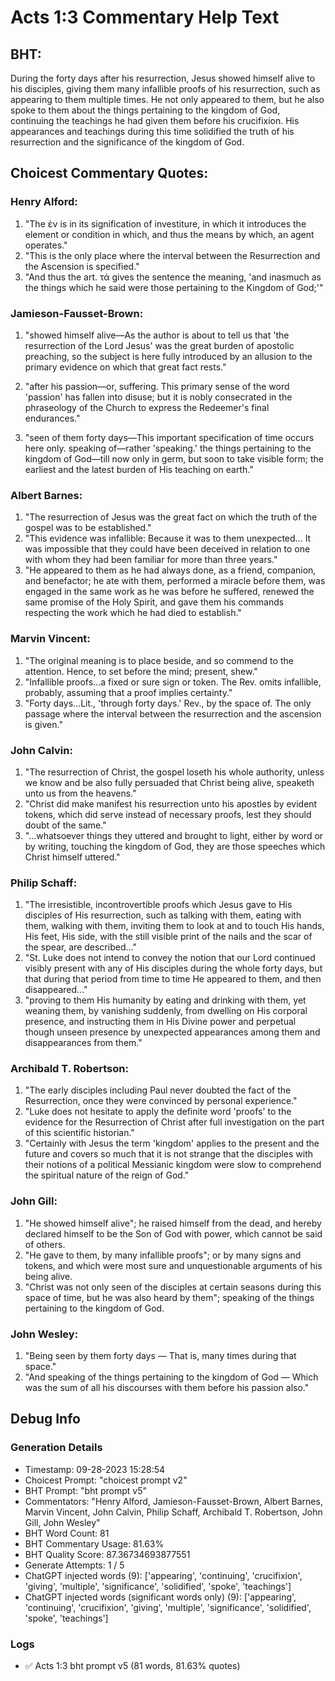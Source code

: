 # Acts 1:3 Commentary Help Text

## BHT:
During the forty days after his resurrection, Jesus showed himself alive to his disciples, giving them many infallible proofs of his resurrection, such as appearing to them multiple times. He not only appeared to them, but he also spoke to them about the things pertaining to the kingdom of God, continuing the teachings he had given them before his crucifixion. His appearances and teachings during this time solidified the truth of his resurrection and the significance of the kingdom of God.

## Choicest Commentary Quotes:
### Henry Alford:
1. "The ἐν is in its signification of investiture, in which it introduces the element or condition in which, and thus the means by which, an agent operates."
2. "This is the only place where the interval between the Resurrection and the Ascension is specified."
3. "And thus the art. τά gives the sentence the meaning, 'and inasmuch as the things which he said were those pertaining to the Kingdom of God;'"

### Jamieson-Fausset-Brown:
1. "showed himself alive—As the author is about to tell us that 'the resurrection of the Lord Jesus' was the great burden of apostolic preaching, so the subject is here fully introduced by an allusion to the primary evidence on which that great fact rests."
 
2. "after his passion—or, suffering. This primary sense of the word 'passion' has fallen into disuse; but it is nobly consecrated in the phraseology of the Church to express the Redeemer's final endurances."
3. "seen of them forty days—This important specification of time occurs here only. speaking of—rather 'speaking.' the things pertaining to the kingdom of God—till now only in germ, but soon to take visible form; the earliest and the latest burden of His teaching on earth."

### Albert Barnes:
1. "The resurrection of Jesus was the great fact on which the truth of the gospel was to be established."
2. "This evidence was infallible: Because it was to them unexpected... It was impossible that they could have been deceived in relation to one with whom they had been familiar for more than three years."
3. "He appeared to them as he had always done, as a friend, companion, and benefactor; he ate with them, performed a miracle before them, was engaged in the same work as he was before he suffered, renewed the same promise of the Holy Spirit, and gave them his commands respecting the work which he had died to establish."

### Marvin Vincent:
1. "The original meaning is to place beside, and so commend to the attention. Hence, to set before the mind; present, shew."
2. "Infallible proofs...a fixed or sure sign or token. The Rev. omits infallible, probably, assuming that a proof implies certainty."
3. "Forty days...Lit., 'through forty days.' Rev., by the space of. The only passage where the interval between the resurrection and the ascension is given."

### John Calvin:
1. "The resurrection of Christ, the gospel loseth his whole authority, unless we know and be also fully persuaded that Christ being alive, speaketh unto us from the heavens."
2. "Christ did make manifest his resurrection unto his apostles by evident tokens, which did serve instead of necessary proofs, lest they should doubt of the same."
3. "...whatsoever things they uttered and brought to light, either by word or by writing, touching the kingdom of God, they are those speeches which Christ himself uttered."

### Philip Schaff:
1. "The irresistible, incontrovertible proofs which Jesus gave to His disciples of His resurrection, such as talking with them, eating with them, walking with them, inviting them to look at and to touch His hands, His feet, His side, with the still visible print of the nails and the scar of the spear, are described..."
2. "St. Luke does not intend to convey the notion that our Lord continued visibly present with any of His disciples during the whole forty days, but that during that period from time to time He appeared to them, and then disappeared..."
3. "proving to them His humanity by eating and drinking with them, yet weaning them, by vanishing suddenly, from dwelling on His corporal presence, and instructing them in His Divine power and perpetual though unseen presence by unexpected appearances among them and disappearances from them."

### Archibald T. Robertson:
1. "The early disciples including Paul never doubted the fact of the Resurrection, once they were convinced by personal experience."
2. "Luke does not hesitate to apply the definite word 'proofs' to the evidence for the Resurrection of Christ after full investigation on the part of this scientific historian."
3. "Certainly with Jesus the term 'kingdom' applies to the present and the future and covers so much that it is not strange that the disciples with their notions of a political Messianic kingdom were slow to comprehend the spiritual nature of the reign of God."

### John Gill:
1. "He showed himself alive"; he raised himself from the dead, and hereby declared himself to be the Son of God with power, which cannot be said of others.
2. "He gave to them, by many infallible proofs"; or by many signs and tokens, and which were most sure and unquestionable arguments of his being alive.
3. "Christ was not only seen of the disciples at certain seasons during this space of time, but he was also heard by them"; speaking of the things pertaining to the kingdom of God.

### John Wesley:
1. "Being seen by them forty days — That is, many times during that space."
2. "And speaking of the things pertaining to the kingdom of God — Which was the sum of all his discourses with them before his passion also."


## Debug Info
### Generation Details
- Timestamp: 09-28-2023 15:28:54
- Choicest Prompt: "choicest prompt v2"
- BHT Prompt: "bht prompt v5"
- Commentators: "Henry Alford, Jamieson-Fausset-Brown, Albert Barnes, Marvin Vincent, John Calvin, Philip Schaff, Archibald T. Robertson, John Gill, John Wesley"
- BHT Word Count: 81
- BHT Commentary Usage: 81.63%
- BHT Quality Score: 87.36734693877551
- Generate Attempts: 1 / 5
- ChatGPT injected words (9):
	['appearing', 'continuing', 'crucifixion', 'giving', 'multiple', 'significance', 'solidified', 'spoke', 'teachings']
- ChatGPT injected words (significant words only) (9):
	['appearing', 'continuing', 'crucifixion', 'giving', 'multiple', 'significance', 'solidified', 'spoke', 'teachings']

### Logs
- ✅ Acts 1:3 bht prompt v5 (81 words, 81.63% quotes)